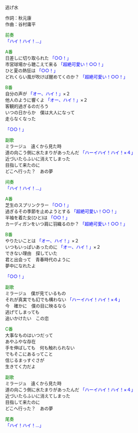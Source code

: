 逃げ水  
  
作詞：秋元康  
作曲：谷村庸平  
  
<font color=green>前奏</font>  
<font color=blue>「ハイ！ハイ！…」</font>   
  
<font color=green>A番</font>  
日差しに切り取られた <font color=blue>「○○！」</font>   
市営球場から聴こえて来る <font color=blue>「超絶可愛い！○○！」</font>   
ひと夏の熱狂は <font color=blue>「○○！」</font>   
どれくらい風が吹けば醒めてくのか？ <font color=blue>「超絶可愛い！○○！」</font>    
  
<font color=green>B番</font>  
自分の声が <font color=blue>「オー、ハイ！」</font>×２   
他人のように響くよ <font color=blue>「オー、ハイ！」</font>×２   
客観的過ぎるのだろう  
いつの日からか　僕は大人になって  
走らなくなった  
  
<font color=blue>「○○！」</font>   
  
<font color=green>副歌</font>  
ミラージュ　遠くから見た時  
道の向こう側に水たまりがあったんだ <font color=blue>「ハーイハイ！ハイ！×４」</font>   
近づいたらふいに消えてしまった  
目指して来たのに  
どこへ行った？　あの夢  
  
<font color=green>间奏</font>  
<font color=blue>「ハイ！ハイ！…」</font>   
  
<font color=green>A番</font>  
芝生のスプリンクラー <font color=blue>「○○！」</font>   
過ぎるその季節を止めようとする <font color=blue>「超絶可愛い！○○！」</font>   
半袖を着た女(ひと)は <font color=blue>「○○！」</font>   
カーディガンをいつ肩に羽織るのか？ <font color=blue>「超絶可愛い！○○！」</font>   
  
<font color=green>B番</font>  
やりたいことは <font color=blue>「オー、ハイ！」</font>×２   
いつもいっぱいあったのに <font color=blue>「オー、ハイ！」</font>×２   
できない理由　探していた  
君と出会って　青春時代のように  
夢中になれたよ  
  
<font color=blue>「○○！」</font>   
  
<font color=green>副歌</font>  
ミラージュ　僕が見ているもの  
それが真実でも幻でも構わない <font color=blue>「ハーイハイ！ハイ！×４」</font>   
今　確かに　僕の目に映るなら  
逃げてしまっても  
追いかけたい　この恋  
  
<font color=green>C番</font>  
大事なものはいつだって  
あやふやな存在  
手を伸ばしても　何も触れられない  
でもそこにあるってこと  
信じるまっすぐさが  
生きてく力だよ  
  
<font color=green>副歌</font>  
ミラージュ　遠くから見た時  
道の向こう側に水たまりがあったんだ <font color=blue>「ハーイハイ！ハイ！×４」</font>   
近づいたらふいに消えてしまった  
目指して来たのに  
どこへ行った？　あの夢  
  
<font color=green>尾奏</font>  
<font color=blue>「ハイ！ハイ！…」</font>   
